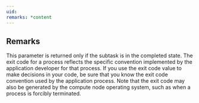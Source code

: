 ```yaml
---
uid: 
remarks: *content
---
```

## Remarks  
 This parameter is returned only if the subtask is in the completed             state. The exit code for a process reflects the specific             convention implemented by the application developer for that             process. If you use the exit code value to make decisions in your             code, be sure that you know the exit code convention used by the             application process. Note that the exit code may also be             generated by the compute node operating system, such as when a             process is forcibly terminated.